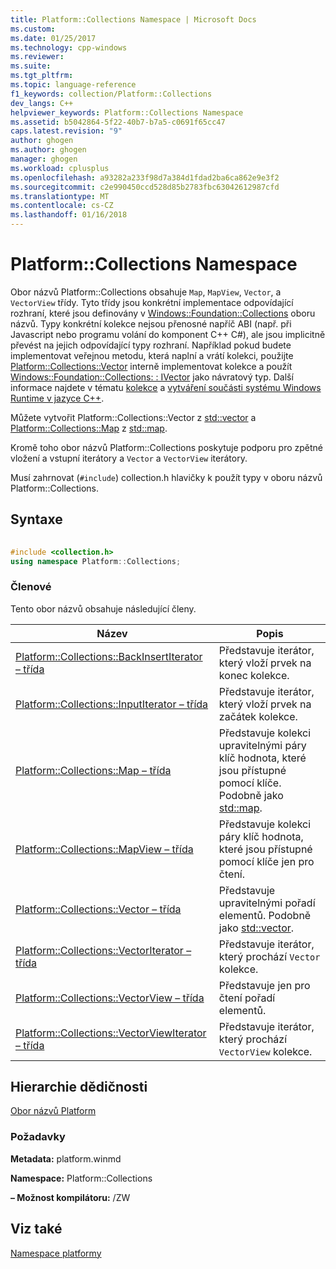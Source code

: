 ```yaml
---
title: Platform::Collections Namespace | Microsoft Docs
ms.custom: 
ms.date: 01/25/2017
ms.technology: cpp-windows
ms.reviewer: 
ms.suite: 
ms.tgt_pltfrm: 
ms.topic: language-reference
f1_keywords: collection/Platform::Collections
dev_langs: C++
helpviewer_keywords: Platform::Collections Namespace
ms.assetid: b5042864-5f22-40b7-b7a5-c0691f65cc47
caps.latest.revision: "9"
author: ghogen
ms.author: ghogen
manager: ghogen
ms.workload: cplusplus
ms.openlocfilehash: a93282a233f98d7a384d1fdad2ba6ca862e9e3f2
ms.sourcegitcommit: c2e990450ccd528d85b2783fbc63042612987cfd
ms.translationtype: MT
ms.contentlocale: cs-CZ
ms.lasthandoff: 01/16/2018
---
```

# <a name="platformcollections-namespace"></a>Platform::Collections Namespace
Obor názvů Platform::Collections obsahuje `Map`, `MapView`, `Vector`, a `VectorView` třídy. Tyto třídy jsou konkrétní implementace odpovídající rozhraní, které jsou definovány v [Windows::Foundation::Collections](http://go.microsoft.com/fwlink/p/?LinkId=262645) oboru názvů. Typy konkrétní kolekce nejsou přenosné napříč ABI (např. při Javascript nebo programu volání do komponent C++ C#), ale jsou implicitně převést na jejich odpovídající typy rozhraní. Například pokud budete implementovat veřejnou metodu, která naplní a vrátí kolekci, použijte [Platform::Collections::Vector](../cppcx/platform-collections-vector-class.md) interně implementovat kolekce a použít [Windows::Foundation::Collections: : IVector](http://go.microsoft.com/fwlink/p/?LinkId=262410) jako návratový typ. Další informace najdete v tématu [kolekce](../cppcx/collections-c-cx.md) a [vytváření součásti systému Windows Runtime v jazyce C++](/MicrosoftDocs/windows-uwp/blob/docs/windows-apps-src/winrt-components/creating-windows-runtime-components-in-cpp.md).  
  
 Můžete vytvořit Platform::Collections::Vector z [std::vector](../standard-library/vector-class.md) a [Platform::Collections::Map](../cppcx/platform-collections-map-class.md) z [std::map](../standard-library/map-class.md).  
  
 Kromě toho obor názvů Platform::Collections poskytuje podporu pro zpětné vložení a vstupní iterátory a `Vector` a `VectorView` iterátory.  
  
 Musí zahrnovat (`#include`) collection.h hlavičky k použít typy v oboru názvů Platform::Collections.  
  
## <a name="syntax"></a>Syntaxe  
  
```cpp  
  
#include <collection.h>  
using namespace Platform::Collections;  
```  
  
### <a name="members"></a>Členové  
 Tento obor názvů obsahuje následující členy.  
  
|Název|Popis|  
|----------|-----------------|  
|[Platform::Collections::BackInsertIterator – třída](../cppcx/platform-collections-backinsertiterator-class.md)|Představuje iterátor, který vloží prvek na konec kolekce.|  
|[Platform::Collections::InputIterator – třída](../cppcx/platform-collections-inputiterator-class.md)|Představuje iterátor, který vloží prvek na začátek kolekce.|  
|[Platform::Collections::Map – třída](../cppcx/platform-collections-map-class.md)|Představuje kolekci upravitelnými páry klíč hodnota, které jsou přístupné pomocí klíče. Podobně jako [std::map](../standard-library/map-class.md).|  
|[Platform::Collections::MapView – třída](../cppcx/platform-collections-mapview-class.md)|Představuje kolekci páry klíč hodnota, které jsou přístupné pomocí klíče jen pro čtení.|  
|[Platform::Collections::Vector – třída](../cppcx/platform-collections-vector-class.md)|Představuje upravitelnými pořadí elementů. Podobně jako [std::vector](../standard-library/vector-class.md).|  
|[Platform::Collections::VectorIterator – třída](../cppcx/platform-collections-vectoriterator-class.md)|Představuje iterátor, který prochází `Vector` kolekce.|  
|[Platform::Collections::VectorView – třída](../cppcx/platform-collections-vectorview-class.md)|Představuje jen pro čtení pořadí elementů.|  
|[Platform::Collections::VectorViewIterator – třída](../cppcx/platform-collections-vectorviewiterator-class.md)|Představuje iterátor, který prochází `VectorView` kolekce.|  
  
## <a name="inheritance-hierarchy"></a>Hierarchie dědičnosti  
 [Obor názvů Platform](../cppcx/platform-namespace-c-cx.md)  
  
### <a name="requirements"></a>Požadavky  
 **Metadata:** platform.winmd  
  
 **Namespace:** Platform::Collections  
  
 **– Možnost kompilátoru:** /ZW  
  
## <a name="see-also"></a>Viz také  
 [Namespace platformy](../cppcx/platform-namespace-c-cx.md)
